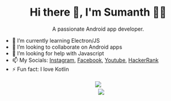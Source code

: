 
<h1 align='center'>
  Hi there 👋, I'm Sumanth 👨‍💻
</h1>

<p align='center'>
  A passionate Android app developer.
</p>

- 🌱 I’m currently learning Electron/JS
- 👯 I’m looking to collaborate on Android apps
- 🤔 I’m looking for help with Javascript
- 📫 My Socials: [Instagram](https://www.instagram.com/supersu_man/), [Facebook](https://www.facebook.com/AskSumanth444), [Youtube](https://www.youtube.com/channel/UCceOeB8FcmdUqmW79pUCYPg), [HackerRank](https://www.hackerrank.com/sumanthpera444)
- ⚡ Fun fact: I love Kotlin

<p align='center'>
  <a href="#" style="display:block; padding:4px ">
    <img src="https://github-readme-stats.vercel.app/api/top-langs/?username=supersu-man&theme=tokyonight">
  </a>
  &nbsp;&nbsp;&nbsp;
  <a href="#">
    <img src="https://github-readme-stats.vercel.app/api?username=supersu-man&show_icons=true&theme=tokyonight&count_private=true">
  </a>
</p>

